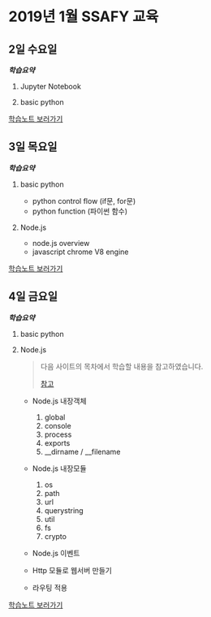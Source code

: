 # 2019년 1월 SSAFY 교육

## 2일 수요일

***학습요약***

1. Jupyter Notebook

2. basic python

[학습노트 보러가기](days/0102.md)

## 3일 목요일

***학습요약***

1. basic python

    - python control flow (if문, for문)
    - python function (파이썬 함수)

2. Node.js

    - node.js overview
    - javascript chrome V8 engine

[학습노트 보러가기](days/0103.md)

## 4일 금요일

***학습요약***

1. basic python

2. Node.js
    
    > 다음 사이트의 목차에서 학습할 내용을 참고하였습니다.
    >
    > [참고](https://opentutorials.org/module/938)
    
    - Node.js 내장객체
        
        1. global 
        2. console
        3. process
        4. exports
        5. __dirname / __filename

    - Node.js 내장모듈 
        
        1. os
        2. path
        3. url
        4. querystring
        5. util
        6. fs
        7. crypto
    
    - Node.js 이벤트

    - Http 모듈로 웹서버 만들기
    
    - 라우팅 적용

[학습노트 보러가기](days/0104.md)